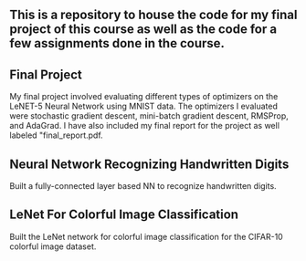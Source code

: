 ## This is a repository to house the code for my final project of this course as well as the code for a few assignments done in the course. 

## Final Project

My final project involved evaluating different types of optimizers on the LeNET-5 Neural Network using MNIST data. The optimizers I evaluated were stochastic gradient descent, mini-batch
gradient descent, RMSProp, and AdaGrad. I have also included my final report for the project as well labeled "final_report.pdf.

## Neural Network Recognizing Handwritten Digits

Built a fully-connected layer based NN to recognize handwritten digits.

## LeNet For Colorful Image Classification

Built the LeNet network for colorful image classification for the CIFAR-10 colorful image dataset.


